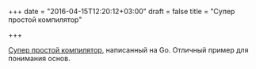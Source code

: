 +++
date = "2016-04-15T12:20:12+03:00"
draft = false
title = "Супер простой компилятор"

+++

<p><a href="https://github.com/hazbo/the-super-tiny-compiler">Супер простой компилятор</a>, написанный на Go. Отличный пример для понимания основ.</p>

